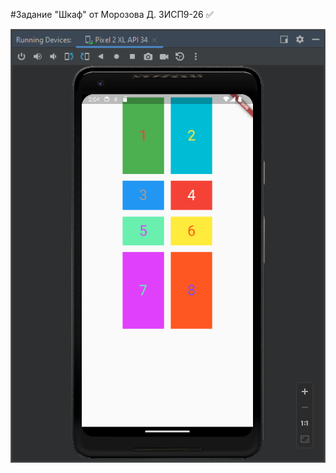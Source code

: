 #Задание "Шкаф" от Морозова Д. 3ИСП9-26 :white_check_mark:

![Image](https://github.com/Y3Cv/HomeWork/raw/main/images/screen1.png)
